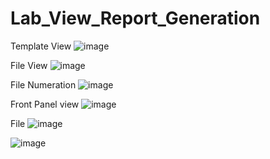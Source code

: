 # Lab_View_Report_Generation
Template View 
![image](https://github.com/Wneq1/Lab_View_Report_Generation/assets/127328405/9be9183c-9aeb-4266-ab12-66791fd8eee8)

File  View
![image](https://github.com/Wneq1/Lab_View_Report_Generation/assets/127328405/fc1bcb3e-4d0a-4ab6-b427-940474b0a221)

File Numeration 
![image](https://github.com/Wneq1/Lab_View_Report_Generation/assets/127328405/b99a77e0-9635-4ec3-989c-43939038c88a)

Front Panel view
![image](https://github.com/Wneq1/Lab_View_Report_Generation/assets/127328405/eb07ee45-7ba1-4652-be3d-497dae79a13b)

File 
![image](https://github.com/Wneq1/Lab_View_Report_Generation/assets/127328405/9d03d3fe-c6d0-41e5-9d10-7d183166d960)

![image](https://github.com/Wneq1/Lab_View_Report_Generation/assets/127328405/4ee55117-74f6-44a4-81be-781867b435e4)
